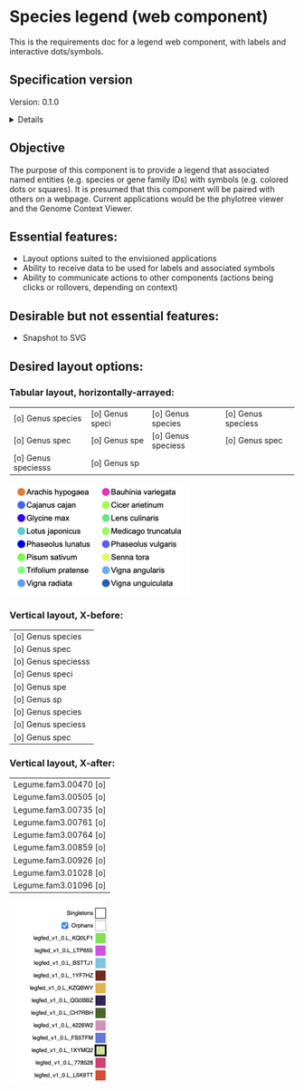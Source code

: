 # Species legend (web component)

This is the requirements doc for a legend web component, with labels and interactive dots/symbols.

## Specification version
Version: 0.1.0

<details>

The initial spec (0.1.0) was drafted 2025-04-02.

</details>

## Objective
The purpose of this component is to provide a legend that associated named entities (e.g. species or gene family IDs) 
with symbols (e.g. colored dots or squares).
It is presumed that this component will be paired with others on a webpage. 
Current applications would be the phylotree viewer and the Genome Context Viewer.

## Essential features:

  - Layout options suited to the envisioned applications
  - Ability to receive data to be used for labels and associated symbols
  - Ability to communicate actions to other components (actions being clicks or rollovers, depending on context)

## Desirable but not essential features:
  - Snapshot to SVG

## Desired layout options:

### Tabular layout, horizontally-arrayed:

  |                      |                   |                      |                     |
  | ---------------------| ----------------- | -------------------- | ------------------- |
  | [o] Genus species    | [o] Genus speci   | [o] Genus species    | [o] Genus speciess  |
  | [o] Genus spec       | [o] Genus spe     | [o] Genus speciess   | [o] Genus spec      |
  | [o] Genus speciesss  | [o] Genus sp


<img src="legend_phylotree.png" alt="legend_phylotree.png" width="318px" >



### Vertical layout, X-before:

  |                     |
  | :------------------ |
  | [o] Genus species   |
  | [o] Genus spec      |
  | [o] Genus speciesss |
  | [o] Genus speci     |
  | [o] Genus spe       |
  | [o] Genus sp        |
  | [o] Genus species   |
  | [o] Genus speciess  |
  | [o] Genus spec      |


### Vertical layout, X-after:

  |                        |
  | ---------------------: |
  |  Legume.fam3.00470 [o] |
  |  Legume.fam3.00505 [o] |
  |  Legume.fam3.00735 [o] |
  |  Legume.fam3.00761 [o] |
  |  Legume.fam3.00764 [o] |
  |  Legume.fam3.00859 [o] |
  |  Legume.fam3.00926 [o] |
  |  Legume.fam3.01028 [o] |
  |  Legume.fam3.01096 [o] |


<img src="legend_gcv.png" alt="legend_gcv.png" width="174px" >





